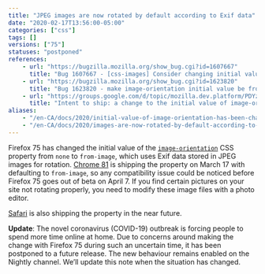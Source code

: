 ```yaml
---
title: "JPEG images are now rotated by default according to Exif data"
date: "2020-02-17T13:56:00-05:00"
categories: ["css"]
tags: []
versions: ["75"]
statuses: "postponed"
references:
    - url: "https://bugzilla.mozilla.org/show_bug.cgi?id=1607667"
      title: "Bug 1607667 - [css-images] Consider changing initial value of 'image-orientation' to from-image"
    - url: "https://bugzilla.mozilla.org/show_bug.cgi?id=1623820"
      title: "Bug 1623820 - make image-orientation initial value be from-image in Nightly only"
    - url: "https://groups.google.com/d/topic/mozilla.dev.platform/PDYzBgRz8gk/discussion"
      title: "Intent to ship: a change to the initial value of image-orientation"
aliases:
    - "/en-CA/docs/2020/initial-value-of-image-orientation-has-been-changed-to-from-image/"
    - "/en-CA/docs/2020/images-are-now-rotated-by-default-according-to-exif-data/"
---
```

Firefox 75 has changed the initial value of the [`image-orientation`](https://developer.mozilla.org/docs/Web/CSS/image-orientation) CSS property from `none` to `from-image`, which uses Exif data stored in JPEG images for rotation. [Chrome 81](https://www.chromestatus.com/features/6313474512650240) is shipping the property on March 17 with defaulting to `from-image`, so any compatibility issue could be noticed before Firefox 75 goes out of beta on April 7. If you find certain pictures on your site not rotating properly, you need to modify these image files with a photo editor.

[Safari](https://bugs.webkit.org/show_bug.cgi?id=89052) is also shipping the property in the near future.

**Update**: The novel coronavirus (COVID-19) outbreak is forcing people to spend more time online at home. Due to concerns around making the change with Firefox 75 during such an uncertain time, it has been postponed to a future release. The new behaviour remains enabled on the Nightly channel. We’ll update this note when the situation has changed.
